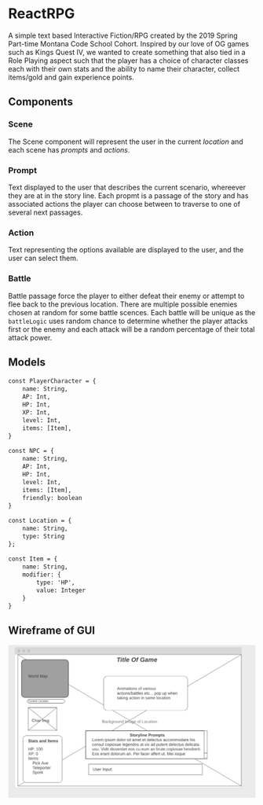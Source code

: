 # ReactRPG
A simple text based Interactive Fiction/RPG created by the 2019 Spring Part-time Montana Code School Cohort. Inspired by our love of OG games such as Kings Quest IV, we wanted to create something that also tied in a Role Playing aspect such that the player has a choice of character classes each with their own stats and the ability to name their character, collect items/gold and gain experience points. 

## Components 

### Scene

The Scene component will represent the user in the current *location* and each scene has *prompts* and *actions*.

### Prompt

Text displayed to the user that describes the current scenario, whereever they are at in the story line. Each propmt is a passage of the story and has associated actions the player can choose between to traverse to one of several next passages.

### Action

Text representing the options available are displayed to the user, and the user can select them.

### Battle

Battle passage force the player to either defeat their enemy or attempt to flee back to the previous location. There are multiple possible enemies chosen at random for some battle scences. Each battle will be unique as the `battleLogic` uses random chance to determine whether the player attacks first or the enemy and each attack will be a random percentage of their total attack power. 

## Models

```
const PlayerCharacter = {
    name: String,
    AP: Int,
    HP: Int,
    XP: Int,    
    level: Int,
    items: [Item],
}
```
```
const NPC = {
    name: String,
    AP: Int,
    HP: Int,
    level: Int,
    items: [Item],
    friendly: boolean
}
```
```
const Location = {
    name: String,
    type: String
};
```
```
const Item = {
    name: String,
    modifier: {
        type: 'HP',
        value: Integer
    }
}
```

## Wireframe of GUI
![please work](React_RPG_UI.png "Quick mock up of GUI")
